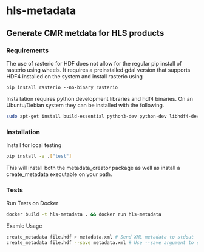 # hls-metadata
## Generate CMR metdata for HLS products

### Requirements
The use of rasterio for HDF does not allow for the regular pip install of rasterio using wheels. It requires a preinstalled gdal version that supports HDF4 installed on the system and install rasterio using
```
pip install rasterio --no-binary rasterio
```

Installation requires python development libraries and hdf4 binaries. On an Ubuntu/Debian system they can be installed with the following.
```bash
sudo apt-get install build-essential python3-dev python-dev libhdf4-dev # For Python 3

```
### Installation
Install for local testing
```bash
pip install -e .["test"]
```

This will install both the metadata_creator package as well as install a create_metadata executable on your path.

### Tests
Run Tests on Docker
```bash
docker build -t hls-metadata . && docker run hls-metadata
```

Examle Usage
```bash
create_metadata file.hdf > metadata.xml # Send XML metadata to stdout
create_metadata file.hdf --save metadata.xml # Use --save argument to set destination
```
